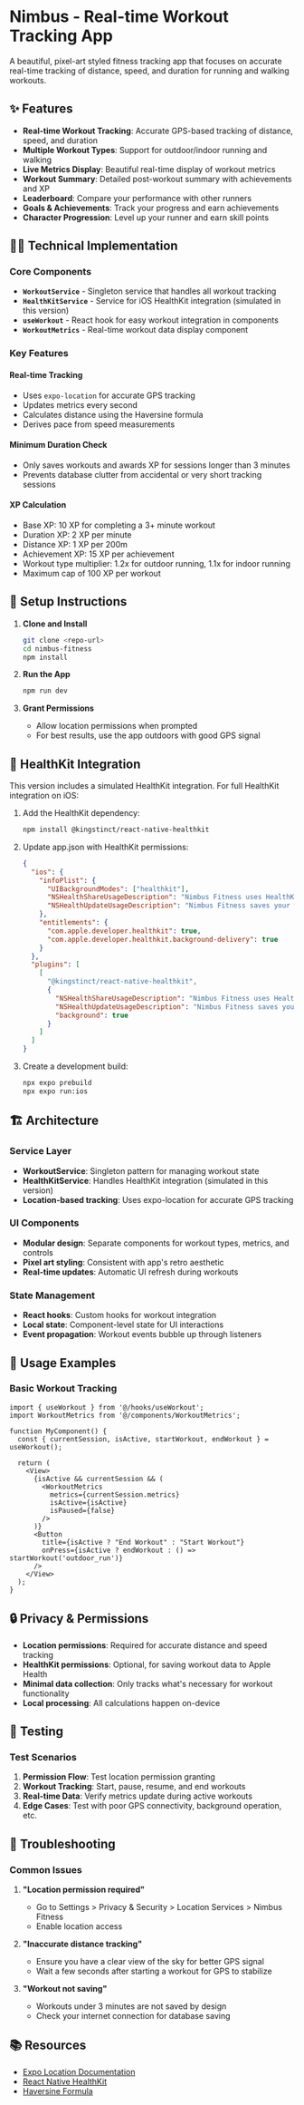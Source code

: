 # Nimbus - Real-time Workout Tracking App

A beautiful, pixel-art styled fitness tracking app that focuses on accurate real-time tracking of distance, speed, and duration for running and walking workouts.

## ✨ Features

- **Real-time Workout Tracking**: Accurate GPS-based tracking of distance, speed, and duration
- **Multiple Workout Types**: Support for outdoor/indoor running and walking
- **Live Metrics Display**: Beautiful real-time display of workout metrics
- **Workout Summary**: Detailed post-workout summary with achievements and XP
- **Leaderboard**: Compare your performance with other runners
- **Goals & Achievements**: Track your progress and earn achievements
- **Character Progression**: Level up your runner and earn skill points

## 🏃‍♂️ Technical Implementation

### Core Components

- **`WorkoutService`** - Singleton service that handles all workout tracking
- **`HealthKitService`** - Service for iOS HealthKit integration (simulated in this version)
- **`useWorkout`** - React hook for easy workout integration in components
- **`WorkoutMetrics`** - Real-time workout data display component

### Key Features

#### Real-time Tracking
- Uses `expo-location` for accurate GPS tracking
- Updates metrics every second
- Calculates distance using the Haversine formula
- Derives pace from speed measurements

#### Minimum Duration Check
- Only saves workouts and awards XP for sessions longer than 3 minutes
- Prevents database clutter from accidental or very short tracking sessions

#### XP Calculation
- Base XP: 10 XP for completing a 3+ minute workout
- Duration XP: 2 XP per minute
- Distance XP: 1 XP per 200m
- Achievement XP: 15 XP per achievement
- Workout type multiplier: 1.2x for outdoor running, 1.1x for indoor running
- Maximum cap of 100 XP per workout

## 📱 Setup Instructions

1. **Clone and Install**
   ```bash
   git clone <repo-url>
   cd nimbus-fitness
   npm install
   ```

2. **Run the App**
   ```bash
   npm run dev
   ```

3. **Grant Permissions**
   - Allow location permissions when prompted
   - For best results, use the app outdoors with good GPS signal

## 🔧 HealthKit Integration

This version includes a simulated HealthKit integration. For full HealthKit integration on iOS:

1. Add the HealthKit dependency:
   ```bash
   npm install @kingstinct/react-native-healthkit
   ```

2. Update app.json with HealthKit permissions:
   ```json
   {
     "ios": {
       "infoPlist": {
         "UIBackgroundModes": ["healthkit"],
         "NSHealthShareUsageDescription": "Nimbus Fitness uses HealthKit to track your workouts and save your fitness data.",
         "NSHealthUpdateUsageDescription": "Nimbus Fitness saves your workout data to HealthKit for a comprehensive view of your fitness."
       },
       "entitlements": {
         "com.apple.developer.healthkit": true,
         "com.apple.developer.healthkit.background-delivery": true
       }
     },
     "plugins": [
       [
         "@kingstinct/react-native-healthkit",
         {
           "NSHealthShareUsageDescription": "Nimbus Fitness uses HealthKit to track your workouts and save your fitness data.",
           "NSHealthUpdateUsageDescription": "Nimbus Fitness saves your workout data to HealthKit for a comprehensive view of your fitness.",
           "background": true
         }
       ]
     ]
   }
   ```

3. Create a development build:
   ```bash
   npx expo prebuild
   npx expo run:ios
   ```

## 🏗 Architecture

### Service Layer
- **WorkoutService**: Singleton pattern for managing workout state
- **HealthKitService**: Handles HealthKit integration (simulated in this version)
- **Location-based tracking**: Uses expo-location for accurate GPS tracking

### UI Components
- **Modular design**: Separate components for workout types, metrics, and controls
- **Pixel art styling**: Consistent with app's retro aesthetic
- **Real-time updates**: Automatic UI refresh during workouts

### State Management
- **React hooks**: Custom hooks for workout integration
- **Local state**: Component-level state for UI interactions
- **Event propagation**: Workout events bubble up through listeners

## 🚀 Usage Examples

### Basic Workout Tracking
```tsx
import { useWorkout } from '@/hooks/useWorkout';
import WorkoutMetrics from '@/components/WorkoutMetrics';

function MyComponent() {
  const { currentSession, isActive, startWorkout, endWorkout } = useWorkout();
  
  return (
    <View>
      {isActive && currentSession && (
        <WorkoutMetrics 
          metrics={currentSession.metrics}
          isActive={isActive}
          isPaused={false}
        />
      )}
      <Button 
        title={isActive ? "End Workout" : "Start Workout"} 
        onPress={isActive ? endWorkout : () => startWorkout('outdoor_run')}
      />
    </View>
  );
}
```

## 🔒 Privacy & Permissions

- **Location permissions**: Required for accurate distance and speed tracking
- **HealthKit permissions**: Optional, for saving workout data to Apple Health
- **Minimal data collection**: Only tracks what's necessary for workout functionality
- **Local processing**: All calculations happen on-device

## 🧪 Testing

### Test Scenarios
1. **Permission Flow**: Test location permission granting
2. **Workout Tracking**: Start, pause, resume, and end workouts
3. **Real-time Data**: Verify metrics update during active workouts
4. **Edge Cases**: Test with poor GPS connectivity, background operation, etc.

## 🐛 Troubleshooting

### Common Issues

1. **"Location permission required"**
   - Go to Settings > Privacy & Security > Location Services > Nimbus Fitness
   - Enable location access

2. **"Inaccurate distance tracking"**
   - Ensure you have a clear view of the sky for better GPS signal
   - Wait a few seconds after starting a workout for GPS to stabilize

3. **"Workout not saving"**
   - Workouts under 3 minutes are not saved by design
   - Check your internet connection for database saving

## 📚 Resources

- [Expo Location Documentation](https://docs.expo.dev/versions/latest/sdk/location/)
- [React Native HealthKit](https://github.com/kingstinct/react-native-healthkit)
- [Haversine Formula](https://en.wikipedia.org/wiki/Haversine_formula)